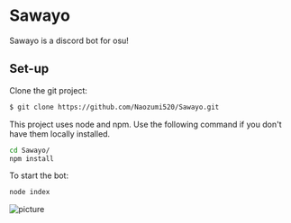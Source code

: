 # Sawayo
Sawayo is a discord bot for osu!

## Set-up
Clone the git project:
```bash
$ git clone https://github.com/Naozumi520/Sawayo.git
```
This project uses node and npm. Use the following command if you don't have them locally installed.
```bash
cd Sawayo/
npm install
```
To start the bot:
```bash
node index
```

![picture](files/images/Sawayo_banner.png)

